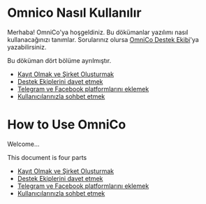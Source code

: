 # Omnico Nasıl Kullanılır

Merhaba! OmniCo'ya hoşgeldiniz. Bu dökümanlar yazılımı nasıl kullanacağınızı tanımlar. Sorularınız olursa [OmniCo Destek Ekibi](mailto:hello@omnico.io)'ya yazabilirsiniz.

Bu döküman dört bölüme ayrılmıştır.

- [Kayıt Olmak ve Şirket Oluşturmak](tr/registrations.md)
- [Destek Ekiplerini davet etmek](tr/invitations.md)
- [Telegram ve Facebook platformlarını eklemek](tr/providers.md)
- [Kullanıcılarınızla sohbet etmek](tr/chats.md)

# How to Use OmniCo

Welcome... 

This document is four parts

- [Kayıt Olmak ve Şirket Oluşturmak](en/registrations.md)
- [Destek Ekiplerini davet etmek](en/invitations.md)
- [Telegram ve Facebook platformlarını eklemek](en/providers.md)
- [Kullanıcılarınızla sohbet etmek](en/chats.md)
